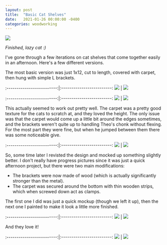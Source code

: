 ```yaml
---
layout: post
title:  "Basic Cat Shelves"
date:   2021-01-26 00:00:00 -0400
categories: woodworking
---
```


![](/static/posts/cat_shelves_v0/99_theo_enjoying.jpg)

_Finished, lazy cat :)_

I've gone through a few iterations on cat shelves that come together easily in
an afternoon. Here's a few different versions.

The most basic version was just 1x12, cut to length, covered with carpet, then
hung with simple L brackets.

:-------------------------:|:-------------------------:
![](/static/posts/cat_shelves_v0/01_rough_plan.jpg) | ![](/static/posts/cat_shelves_v0/05_cut_carpet.jpg)

:-------------------------:|:-------------------------:
![](/static/posts/cat_shelves_v0/10_folded_over_carpet.jpg) | ![](/static/posts/cat_shelves_v0/15_bottom_backets.jpg)

This actually seemed to work out pretty well. The carpet was a pretty good
texture for the cats to scratch at, and they loved the height. The only issue
was that the carpet would come up a little bit around the edges sometimes, and
the brackets weren't quite up to handling Theo's chonk without flexing. For
the most part they were fine, but when he jumped between them there was some
noticeable give.

:-------------------------:|:-------------------------:
![](/static/posts/cat_shelves_v0/20_theo_on_old.jpg) | ![](/static/posts/cat_shelves_v0/21_both_cats_on_old.jpg)


So, some time later I revisted the design and mocked up something slightly
better. I don't really have progress pictures since it was just a quick
afternoon project, but there were two main modifications:
* The brackets were now made of wood (which is actually significantly stronger than the metal).
* The carpet was secured around the bottom with thin wooden strips, which when screwed down act as clamps.

The first one I did was just a quick mockup (though we left it up), then the
next one I painted to make it look a little more finished.

:-------------------------:|:-------------------------:
![](/static/posts/cat_shelves_v0/25_lower.jpg) | ![](/static/posts/cat_shelves_v0/40_higher.jpg)

And they love it!

:-------------------------:|:-------------------------:
![](/static/posts/cat_shelves_v0/50_both_together.jpg) | ![](/static/posts/cat_shelves_v0/99_theo_enjoying.jpg)

